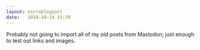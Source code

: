 ```yaml
---
layout: microblogpost
date:   2018-10-14 15:39
---
```


Probably not going to import all of my old posts from Mastodon; just enough to test out links and images. 